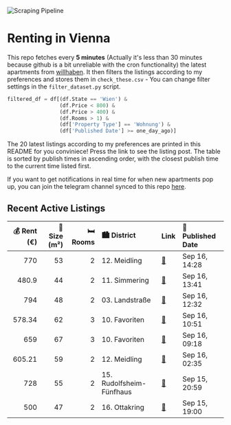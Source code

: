 ![Scraping Pipeline](https://github.com/AthomsG/renting-in-vienna/actions/workflows/run_pipeline.yml/badge.svg)


# Renting in Vienna

This repo fetches every **5 minutes** (Actually it's less than 30 minutes because github is a bit unreliable with the cron functionality) the latest apartments from [willhaben](https://www.willhaben.at/).
It then filters the listings according to my preferences and stores them in `check_these.csv` - You can change filter settings in the `filter_dataset.py` script.

```python
filtered_df = df[(df.State == 'Wien') & 
                 (df.Price < 800) &
                 (df.Price > 400) &
                 (df.Rooms > 1) &
                 (df['Property Type'] == 'Wohnung') &
                 (df['Published Date'] >= one_day_ago)]
```

The 20 latest listings according to my preferences are printed in this README for you conviniece! Press the link to see the listing post.
The table is sorted by publish times in ascending order, with the closest publish time to the current time listed first.

If you want to get notifications in real time for when new apartments pop up, you can join the telegram channel synced to this repo [here](https://t.me/+1HPAYOf5BSsyNTlk).

## Recent Active Listings

|   💰 Rent (€) |   📏 Size (m²) |   🛏️ Rooms | 🏙️ District              | Link                                                                                                                                                                                                | 📅 Published Date   |
|-------------:|--------------:|-----------:|:-------------------------|:----------------------------------------------------------------------------------------------------------------------------------------------------------------------------------------------------|:-------------------|
|       770    |            53 |          2 | 12. Meidling             | [🔗](https://www.willhaben.at/iad/immobilien/d/mietwohnungen/wien/wien-1120-meidling/traumhafte-2--zimmer-wohnung-%7C-mit-gemeinschaftsterrasse-1388395637/)                                         | Sep 16, 14:28      |
|       480.9  |            44 |          2 | 11. Simmering            | [🔗](https://www.willhaben.at/iad/immobilien/d/mietwohnungen/wien/wien-1110-simmering/2-zimmerwohnung-nur-mit-vormerkschein%21-1018208647/)                                                          | Sep 16, 13:41      |
|       794    |            48 |          2 | 03. Landstraße           | [🔗](https://www.willhaben.at/iad/immobilien/d/mietwohnungen/wien/wien-1030-landstra%C3%9Fe/sanierte-2-zimmer-altbauwohnung-1524509102/)                                                             | Sep 16, 12:32      |
|       578.34 |            62 |          3 | 10. Favoriten            | [🔗](https://www.willhaben.at/iad/immobilien/d/mietwohnungen/wien/wien-1100-favoriten/sch%C3%B6ne-3-zimmerwohnung-787599159/)                                                                        | Sep 16, 10:51      |
|       659    |            67 |          3 | 10. Favoriten            | [🔗](https://www.willhaben.at/iad/immobilien/d/mietwohnungen/wien/wien-1100-favoriten/preiswerte-dachgeschoss-whg2-min-zu-u1-ruhig-hell-fernblick-f%C3%BCr-sportliche6.-stock-ohne-lift-1973623808/) | Sep 16, 09:18      |
|       605.21 |            59 |          2 | 12. Meidling             | [🔗](https://www.willhaben.at/iad/immobilien/d/mietwohnungen/wien/wien-1120-meidling/direktvergabe:-helle-2-zimmer-gemeindewohnung-mit-loggia-%2859-m%C2%B2%29-1555471238/)                          | Sep 16, 02:35      |
|       728    |            55 |          2 | 15. Rudolfsheim-Fünfhaus | [🔗](https://www.willhaben.at/iad/immobilien/d/mietwohnungen/wien/wien-1150-rudolfsheim-f%C3%BCnfhaus/reserviert-wg-taugliche-2-zimmer-altbauwohnung-in-unmittelbarer-u-bahn-n%C3%A4he-1632069210/)  | Sep 15, 20:59      |
|       500    |            47 |          2 | 16. Ottakring            | [🔗](https://www.willhaben.at/iad/immobilien/d/mietwohnungen/wien/wien-1160-ottakring/direktvergabe---2-zimmer-gemeindewohnung-n%C3%A4he-willhelminenberg-1565561363/)                               | Sep 15, 19:00      |
